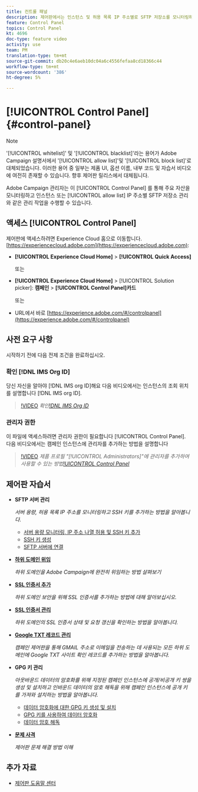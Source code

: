 ```yaml
---
title: 컨트롤 패널
description: 제어판에서는 인스턴스 및 허용 목록 IP 주소별로 SFTP 저장소를 모니터링하고 관리할 수 있습니다.
feature: Control Panel
topics: Control Panel
kt: 4696
doc-type: feature video
activity: use
team: PM
translation-type: tm+mt
source-git-commit: db20c4e6aeb10dc04a6c4556fefaa8cd18366c44
workflow-type: tm+mt
source-wordcount: '386'
ht-degree: 5%

---
```



# [!UICONTROL Control Panel] {#control-panel}

>[!NOTE]
>
>&#39;[!UICONTROL whitelist]&#39; 및 &#39;[!UICONTROL blacklist]&#39;라는 용어가 Adobe Campaign 설명서에서 &#39;[!UICONTROL allow list]&#39;및 &#39;[!UICONTROL block list]&#39;로 대체되었습니다. 이러한 용어 중 일부는 제품 UI, 옵션 이름, 내부 코드 및 자습서 비디오에 여전히 존재할 수 있습니다. 향후 제어판 릴리스에서 대체됩니다.

Adobe Campaign 관리자는 이 [!UICONTROL Control Panel] 를 통해 주요 자산을 모니터링하고 인스턴스 또는 [!UICONTROL allow list] IP 주소별 SFTP 저장소 관리와 같은 관리 작업을 수행할 수 있습니다.

## 액세스 [!UICONTROL Control Panel]

제어판에 액세스하려면 Experience Cloud 홈으로 이동합니다. [https://experiencecloud.adobe.com](https://experiencecloud.adobe.com):

* **[!UICONTROL Experience Cloud Home]** > **[!UICONTROL Quick Access]**

   또는
* **[!UICONTROL Experience Cloud Home]**  > [!UICONTROL Solution picker]: **캠페인** > **[!UICONTROL Control Panel]카드&#x200B;**

   또는

* URL에서 바로 [https://experience.adobe.com/#/controlpanel](https://experience.adobe.com/#/controlpanel)

## 사전 요구 사항

시작하기 전에 다음 전제 조건을 완료하십시오.

### 확인 [!DNL IMS Org ID]

당신 자신을 알아야 [!DNL IMS org ID]해요 다음 비디오에서는 인스턴스의 조회 위치를 설명합니다 [!DNL IMS org ID].

>[!VIDEO](https://video.tv.adobe.com/v/27183?quality=12)
*확인[!DNL IMS Org ID](00:26분)*

### 관리자 권한

이 파일에 액세스하려면 관리자 권한이 필요합니다 [!UICONTROL Control Panel].
다음 비디오에서는 캠페인 인스턴스에 관리자를 추가하는 방법을 설명합니다

>[!VIDEO](https://video.tv.adobe.com/v/27147?quality=12)
*제품 프로필 &quot;[!UICONTROL Administrators]&quot;에 관리자를 추가하여 사용할 수 있는 방법[!UICONTROL Control Panel](01:03분)*

## 제어판 자습서

* **SFTP 서버 관리**

   *서버 용량, 허용 목록 IP 주소를 모니터링하고 SSH 키를 추가하는 방법을 알아봅니다.*

   * [서버 용량 모니터링, IP 주소 나열 허용 및 SSH 키 추가](/help/administrating/control-panel/monitoring-server-capacity-allow-listing-adding-ssh-key.md)
   * [SSH 키 생성](/help/administrating/control-panel/generate-ssh-key.md)
   * [SFTP 서버에 연결](/help/administrating/control-panel/connect-to-sftp-server.md)
* **[하위 도메인 위임](/help/administrating/control-panel/subdomain-delegation.md)**

   *하위 도메인을 Adobe Campaign에 완전히 위임하는 방법 살펴보기*
* **[SSL 인증서 추가](/help/administrating/control-panel/adding-ssl-certificates.md)**

   *하위 도메인 보안을 위해 SSL 인증서를 추가하는 방법에 대해 알아보십시오.*
* **[SSL 인증서 관리](/help/administrating/control-panel/managing-ssl-certificates.md)**

   *하위 도메인의 SSL 인증서 상태 및 요청 갱신을 확인하는 방법을 알아봅니다.*
* **[Google TXT 레코드 관리](/help/administrating/control-panel/google-txt-record-management.md)**

   *캠페인 제어판을 통해 GMAIL 주소로 이메일을 전송하는 데 사용되는 모든 하위 도메인에 Google TXT 사이트 확인 레코드를 추가하는 방법을 알아봅니다.*

* **GPG 키 관리**

   *아웃바운드 데이터의 암호화를 위해 지정된 캠페인 인스턴스에 공개/비공개 키 쌍을 생성 및 설치하고 인바운드 데이터의 암호 해독을 위해 캠페인 인스턴스에 공개 키를 가져와 설치하는 방법을 알아봅니다.*

   * [데이터 암호화에 대한 GPG 키 생성 및 설치](./gpg-key-management/generating-and-installing-gpg-keys-for-data-encryption.md)
   * [GPG 키를 사용하여 데이터 암호화](./gpg-key-management/using-a-gpg-key-to-encrypt-data.md)
   * [데이터 암호 해독](./gpg-key-management/decrypting-data.md)

* **[문제 사격](/help/administrating/control-panel/trouble-shooting.md)**

   *제어판 문제 해결 방법 이해*

## 추가 자료

* [제어판 도움말 센터](https://docs.adobe.com/content/help/ko-KR/control-panel/using/control-panel-home.html)

